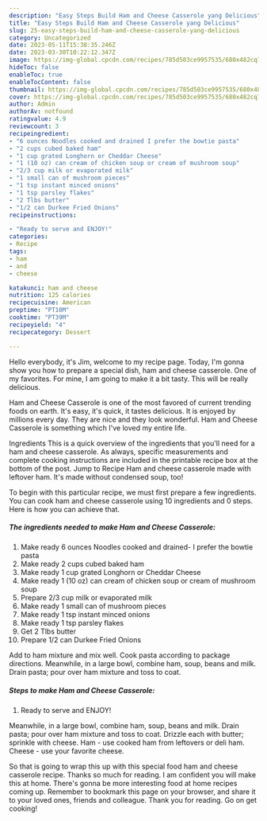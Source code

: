 ```yaml
---
description: "Easy Steps Build Ham and Cheese Casserole yang Delicious"
title: "Easy Steps Build Ham and Cheese Casserole yang Delicious"
slug: 25-easy-steps-build-ham-and-cheese-casserole-yang-delicious
category: Uncategorized
date: 2023-05-11T15:38:35.246Z
date: 2023-03-30T10:22:12.347Z
image: https://img-global.cpcdn.com/recipes/785d503ce9957535/680x482cq70/ham-and-cheese-casserole-recipe-main-photo.jpg
hideToc: false
enableToc: true
enableTocContent: false
thumbnail: https://img-global.cpcdn.com/recipes/785d503ce9957535/680x482cq70/ham-and-cheese-casserole-recipe-main-photo.jpg
cover: https://img-global.cpcdn.com/recipes/785d503ce9957535/680x482cq70/ham-and-cheese-casserole-recipe-main-photo.jpg
author: Admin
authorAv: notfound
ratingvalue: 4.9
reviewcount: 3
recipeingredient:
- "6 ounces Noodles cooked and drained I prefer the bowtie pasta"
- "2 cups cubed baked ham"
- "1 cup grated Longhorn or Cheddar Cheese"
- "1 (10 oz) can cream of chicken soup or cream of mushroom soup"
- "2/3 cup milk or evaporated milk"
- "1 small can of mushroom pieces"
- "1 tsp instant minced onions"
- "1 tsp parsley flakes"
- "2 Tlbs butter"
- "1/2 can Durkee Fried Onions"
recipeinstructions:

- "Ready to serve and ENJOY!"
categories:
- Recipe
tags:
- ham
- and
- cheese

katakunci: ham and cheese 
nutrition: 125 calories
recipecuisine: American
preptime: "PT10M"
cooktime: "PT39M"
recipeyield: "4"
recipecategory: Dessert

---
```



Hello everybody, it's Jim, welcome to my recipe page. Today, I'm gonna show you how to prepare a special dish, ham and cheese casserole. One of my favorites. For mine, I am going to make it a bit tasty. This will be really delicious.

Ham and Cheese Casserole is one of the most favored of current trending foods on earth. It's easy, it's quick, it tastes delicious. It is enjoyed by millions every day. They are nice and they look wonderful. Ham and Cheese Casserole is something which I've loved my entire life.

Ingredients This is a quick overview of the ingredients that you&#39;ll need for a ham and cheese casserole. As always, specific measurements and complete cooking instructions are included in the printable recipe box at the bottom of the post. Jump to Recipe Ham and cheese casserole made with leftover ham. It&#39;s made without condensed soup, too!


To begin with this particular recipe, we must first prepare a few ingredients. You can cook ham and cheese casserole using 10 ingredients and 0 steps. Here is how you can achieve that.

<!--inarticleads1-->

##### The ingredients needed to make Ham and Cheese Casserole:

1. Make ready 6 ounces Noodles cooked and drained- I prefer the bowtie pasta
1. Make ready 2 cups cubed baked ham
1. Make ready 1 cup grated Longhorn or Cheddar Cheese
1. Make ready 1 (10 oz) can cream of chicken soup or cream of mushroom soup
1. Prepare 2/3 cup milk or evaporated milk
1. Make ready 1 small can of mushroom pieces
1. Make ready 1 tsp instant minced onions
1. Make ready 1 tsp parsley flakes
1. Get 2 Tlbs butter
1. Prepare 1/2 can Durkee Fried Onions


Add to ham mixture and mix well. Cook pasta according to package directions. Meanwhile, in a large bowl, combine ham, soup, beans and milk. Drain pasta; pour over ham mixture and toss to coat. 

<!--inarticleads2-->

##### Steps to make Ham and Cheese Casserole:


1. Ready to serve and ENJOY!

Meanwhile, in a large bowl, combine ham, soup, beans and milk. Drain pasta; pour over ham mixture and toss to coat. Drizzle each with butter; sprinkle with cheese. Ham - use cooked ham from leftovers or deli ham. Cheese - use your favorite cheese. 

So that is going to wrap this up with this special food ham and cheese casserole recipe. Thanks so much for reading. I am confident you will make this at home. There's gonna be more interesting food at home recipes coming up. Remember to bookmark this page on your browser, and share it to your loved ones, friends and colleague. Thank you for reading. Go on get cooking!

